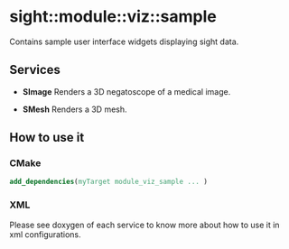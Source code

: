 # sight::module::viz::sample

Contains sample user interface widgets displaying sight data.

## Services

* **SImage**
Renders a 3D negatoscope of a medical image.

* **SMesh**
Renders a 3D mesh.

## How to use it

### CMake

```cmake
add_dependencies(myTarget module_viz_sample ... )
```

### XML

Please see doxygen of each service to know more about how to use it in xml configurations.
